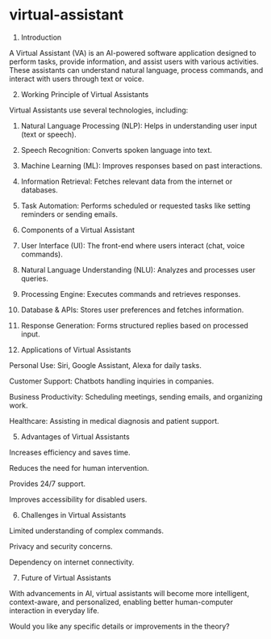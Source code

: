 # virtual-assistant

1. Introduction

A Virtual Assistant (VA) is an AI-powered software application designed to perform tasks, provide information, and assist users with various activities. These assistants can understand natural language, process commands, and interact with users through text or voice.

2. Working Principle of Virtual Assistants

Virtual Assistants use several technologies, including:

1. Natural Language Processing (NLP): Helps in understanding user input (text or speech).


2. Speech Recognition: Converts spoken language into text.


3. Machine Learning (ML): Improves responses based on past interactions.


4. Information Retrieval: Fetches relevant data from the internet or databases.


5. Task Automation: Performs scheduled or requested tasks like setting reminders or sending emails.



3. Components of a Virtual Assistant

1. User Interface (UI): The front-end where users interact (chat, voice commands).


2. Natural Language Understanding (NLU): Analyzes and processes user queries.


3. Processing Engine: Executes commands and retrieves responses.


4. Database & APIs: Stores user preferences and fetches information.


5. Response Generation: Forms structured replies based on processed input.



4. Applications of Virtual Assistants

Personal Use: Siri, Google Assistant, Alexa for daily tasks.

Customer Support: Chatbots handling inquiries in companies.

Business Productivity: Scheduling meetings, sending emails, and organizing work.

Healthcare: Assisting in medical diagnosis and patient support.


5. Advantages of Virtual Assistants

Increases efficiency and saves time.

Reduces the need for human intervention.

Provides 24/7 support.

Improves accessibility for disabled users.


6. Challenges in Virtual Assistants

Limited understanding of complex commands.

Privacy and security concerns.

Dependency on internet connectivity.


7. Future of Virtual Assistants

With advancements in AI, virtual assistants will become more intelligent, context-aware, and personalized, enabling better human-computer interaction in everyday life.

Would you like any specific details or improvements in the theory?
